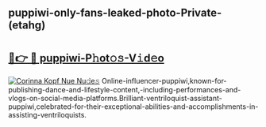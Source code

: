 ## puppiwi-only-fans​-leaked-photo​-Private-(etahg)


# <h2><a href="https://mediaupload.pro?title=puppiwi&ref=git">🔗👉 🔴 puppiwi-P𝚑ot𝚘𝚜-V𝚒d𝚎o</a></h2>

[![Corinna Kopf Nue Nu𝚍e𝚜](https://i.imgur.com/0qMVB7G.gif)](https://mediaupload.pro?title=puppiwi&ref=git)
Online-influencer-puppiwi,known-for-publishing-dance-and-lifestyle-content,-including-performances-and-vlogs-on-social-media-platforms.Brilliant-ventriloquist-assistant-puppiwi,celebrated-for-their-exceptional-abilities-and-accomplishments-in-assisting-ventriloquists.  